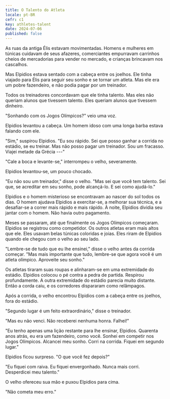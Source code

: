 ```yaml
---
title: O Talento do Atleta
locale: pt-BR
cefr: c1
key: athletes-talent
date: 2024-07-06
published: false
---
```


As ruas da antiga Élis estavam movimentadas. Homens e mulheres em túnicas cuidavam de seus afazeres, comerciantes empurravam carrinhos cheios de mercadorias para vender no mercado, e crianças brincavam nos cascalhos.

Mas Elpidios estava sentado com a cabeça entre os joelhos. Ele tinha viajado para Élis para seguir seu sonho e se tornar um atleta. Mas ele era um pobre fazendeiro, e não podia pagar por um treinador.

Todos os treinadores concordavam que ele tinha talento. Mas eles não queriam alunos que tivessem talento. Eles queriam alunos que tivessem dinheiro.

"Sonhando com os Jogos Olímpicos?" veio uma voz.

Elpidios levantou a cabeça. Um homem idoso com uma longa barba estava falando com ele.

"Sim," suspirou Elpidios. "Eu sou rápido. Sei que posso ganhar a corrida no estádio, se eu treinar. Mas não posso pagar um treinador. Sou um fracasso. Viajei metade da Grécia ---"

"Cale a boca e levante-se," interrompeu o velho, severamente.

Elpidios levantou-se, um pouco chocado.

"Eu não sou um treinador," disse o velho. "Mas sei que você tem talento. Sei que, se acreditar em seu sonho, pode alcançá-lo. E sei como ajudá-lo."

Elpidios e o homem misterioso se encontravam ao nascer do sol todos os dias. O homem ajudava Elpidios a exercitar-se, a melhorar sua técnica, e a desafiar-se a correr mais rápido e mais rápido. À noite, Elpidios dividia seu jantar com o homem. Não havia outro pagamento.

Meses se passaram, até que finalmente os Jogos Olímpicos começaram. Elpidios se registrou como competidor. Os outros atletas eram mais altos que ele. Eles usavam belas túnicas coloridas e joias. Eles riram de Elpidios quando ele chegou com o velho ao seu lado.

"Lembre-se de tudo que eu lhe ensinei," disse o velho antes da corrida começar. "Mas mais importante que tudo, lembre-se que agora você é um atleta olímpico. Aproveite seu sonho."

Os atletas tiraram suas roupas e alinharam-se em uma extremidade do estádio. Elpidios colocou o pé contra a pedra de partida. Respirou profundamente. A outra extremidade do estádio parecia muito distante. Então a corda caiu, e os corredores dispararam como relâmpagos.

Após a corrida, o velho encontrou Elpidios com a cabeça entre os joelhos, fora do estádio.

"Segundo lugar é um feito extraordinário," disse o treinador.

"Mas eu não venci. Não receberei nenhuma honra. Falhei!"

"Eu tenho apenas uma lição restante para lhe ensinar, Elpidios. Quarenta anos atrás, eu era um fazendeiro, como você. Sonhei em competir nos Jogos Olímpicos. Alcancei meu sonho. Corri na corrida. Fiquei em segundo lugar."

Elpidios ficou surpreso. "O que você fez depois?"

"Eu fiquei com raiva. Eu fiquei envergonhado. Nunca mais corri. Desperdicei meu talento."

O velho ofereceu sua mão e puxou Elpidios para cima.

"Não cometa meu erro."